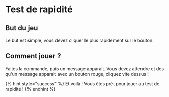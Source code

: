 # Test de rapidité

## But du jeu

Le but est simple, vous devez cliquer le plus rapidement sur le bouton.&#x20;

## Comment jouer ?

Faites la commande, puis un message apparait. Vous devez attendre et dès qu'un message apparait avec un bouton rouge, cliquez vite dessus !

{% hint style="success" %}
Et voilà ! Vous êtes prêt pour jouer au test de rapidité !
{% endhint %}
